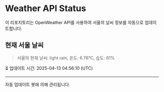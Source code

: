 
# Weather API Status

이 리포지토리는 OpenWeather API를 사용하여 서울의 날씨 정보를 자동으로 업데이트합니다.

## 현재 서울 날씨
> 서울의 현재 날씨: light rain, 온도: 6.76°C, 습도: 61%

⏳ 업데이트 시간: 2025-04-13 04:56:10 (UTC)

---
자동 업데이트 봇에 의해 관리됩니다.
